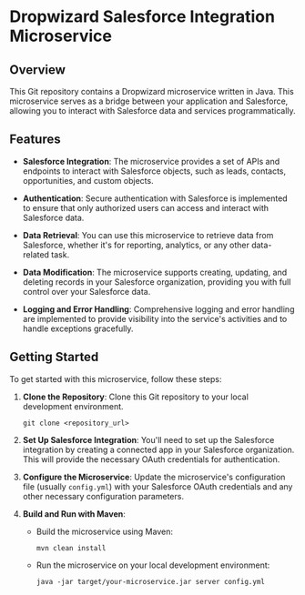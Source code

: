 # Dropwizard Salesforce Integration Microservice

## Overview

This Git repository contains a Dropwizard microservice written in Java. This microservice serves as a bridge between your application and Salesforce, allowing you to interact with Salesforce data and services programmatically.

## Features

- **Salesforce Integration**: The microservice provides a set of APIs and endpoints to interact with Salesforce objects, such as leads, contacts, opportunities, and custom objects.

- **Authentication**: Secure authentication with Salesforce is implemented to ensure that only authorized users can access and interact with Salesforce data.

- **Data Retrieval**: You can use this microservice to retrieve data from Salesforce, whether it's for reporting, analytics, or any other data-related task.

- **Data Modification**: The microservice supports creating, updating, and deleting records in your Salesforce organization, providing you with full control over your Salesforce data.

- **Logging and Error Handling**: Comprehensive logging and error handling are implemented to provide visibility into the service's activities and to handle exceptions gracefully.

## Getting Started

To get started with this microservice, follow these steps:

1. **Clone the Repository**: Clone this Git repository to your local development environment.

   ```shell
   git clone <repository_url>
   ```

2. **Set Up Salesforce Integration**: You'll need to set up the Salesforce integration by creating a connected app in your Salesforce organization. This will provide the necessary OAuth credentials for authentication.

3. **Configure the Microservice**: Update the microservice's configuration file (usually `config.yml`) with your Salesforce OAuth credentials and any other necessary configuration parameters.

4. **Build and Run with Maven**:

   - Build the microservice using Maven:

     ```shell
     mvn clean install
     ```

   - Run the microservice on your local development environment:

     ```shell
     java -jar target/your-microservice.jar server config.yml
     ```

